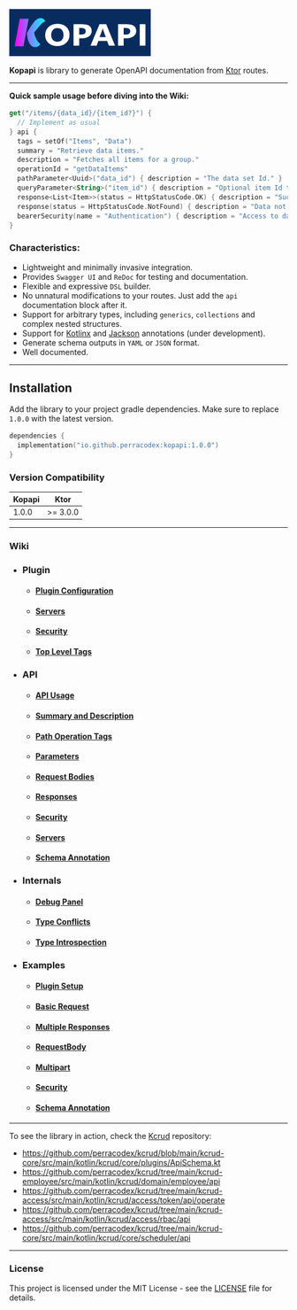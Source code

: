 <a href="https://github.com/perracodex/kopapi">
    <img src=".wiki/images/logo.png" width="256" alt="Kopapi">
</a>

**Kopapi** is library to generate OpenAPI documentation from [Ktor](https://ktor.io/) routes.

---

**Quick sample usage before diving into the Wiki:**

```kotlin
get("/items/{data_id}/{item_id?}") {
  // Implement as usual
} api {
  tags = setOf("Items", "Data")
  summary = "Retrieve data items."
  description = "Fetches all items for a group."
  operationId = "getDataItems"
  pathParameter<Uuid>("data_id") { description = "The data set Id." }
  queryParameter<String>("item_id") { description = "Optional item Id to locate." }
  response<List<Item>>(status = HttpStatusCode.OK) { description = "Successful fetch." }
  response(status = HttpStatusCode.NotFound) { description = "Data not found." }
  bearerSecurity(name = "Authentication") { description = "Access to data." }
}
```

### Characteristics:

* Lightweight and minimally invasive integration.
* Provides `Swagger UI` and `ReDoc` for testing and documentation.
* Flexible and expressive `DSL` builder.
* No unnatural modifications to your routes. Just add the `api` documentation block after it.
* Support for arbitrary types, including `generics`, `collections` and complex nested structures.
* Support for [Kotlinx](https://github.com/Kotlin/kotlinx.serialization) and [Jackson](https://github.com/FasterXML/jackson-module-kotlin) annotations (under development).
* Generate schema outputs in `YAML` or `JSON` format.
* Well documented.

---

## Installation

Add the library to your project gradle dependencies. Make sure to replace `1.0.0` with the latest version.

```kotlin
dependencies {
  implementation("io.github.perracodex:kopapi:1.0.0")
}
```

### Version Compatibility

| **Kopapi** | **Ktor**  |
|------------|-----------|
| 1.0.0      | \>= 3.0.0 |

---

### Wiki

* ### Plugin
  - #### [Plugin Configuration](.wiki/01-plugin/01-configuration.md)
  - #### [Servers](.wiki/01-plugin/02-servers.md)
  - #### [Security](.wiki/01-plugin/03-security.md)
  - #### [Top Level Tags](.wiki/01-plugin/04-tags.md)

* ### API
  - #### [API Usage](.wiki/02-api-usage/01-route-api.md)
  - #### [Summary and Description](.wiki/02-api-usage/02-summary-description.md)
  - #### [Path Operation Tags](.wiki/02-api-usage/03-tags.md)
  - #### [Parameters](.wiki/02-api-usage/04-parameters.md)
  - #### [Request Bodies](.wiki/02-api-usage/05-request-body.md)
  - #### [Responses](.wiki/02-api-usage/06-responses.md)
  - #### [Security](.wiki/02-api-usage/07-security.md)
  - #### [Servers](.wiki/02-api-usage/08-servers.md)
  - #### [Schema Annotation](.wiki/02-api-usage/09-schema-annotation.md)

* ### Internals
  - #### [Debug Panel](.wiki/03-internals/01-debug-panel.md)
  - #### [Type Conflicts](.wiki/03-internals/02-type-conflicts.md)
  - #### [Type Introspection](.wiki/03-internals/03-type-introspection.md)

* ### Examples
  - #### [Plugin Setup](.wiki/04-examples/01-plugin-setup.md)
  - #### [Basic Request](.wiki/04-examples/02-basic-request.md)
  - #### [Multiple Responses](.wiki/04-examples/03-multiple-responses.md)
  - #### [RequestBody](.wiki/04-examples/04-request-body.md)
  - #### [Multipart](.wiki/04-examples/05-multipart.md)
  - #### [Security](.wiki/04-examples/06-security.md)
  - #### [Schema Annotation](.wiki/04-examples/07-schema-annotation.md)

---

To see the library in action, check the [Kcrud](https://github.com/perracodex/kcrud) repository:

- https://github.com/perracodex/kcrud/blob/main/kcrud-core/src/main/kotlin/kcrud/core/plugins/ApiSchema.kt
- https://github.com/perracodex/kcrud/tree/main/kcrud-employee/src/main/kotlin/kcrud/domain/employee/api
- https://github.com/perracodex/kcrud/tree/main/kcrud-access/src/main/kotlin/kcrud/access/token/api/operate
- https://github.com/perracodex/kcrud/tree/main/kcrud-access/src/main/kotlin/kcrud/access/rbac/api
- https://github.com/perracodex/kcrud/tree/main/kcrud-core/src/main/kotlin/kcrud/core/scheduler/api

---

### License

This project is licensed under the MIT License - see the [LICENSE](LICENSE) file for details.

